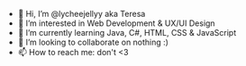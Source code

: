 - 👋 Hi, I’m @lycheejellyy aka Teresa
- 👀 I’m interested in Web Development & UX/UI Design
- 🌱 I’m currently learning Java, C#, HTML, CSS & JavaScript
- 💞️ I’m looking to collaborate on nothing :)
- 📫 How to reach me: don't <3
